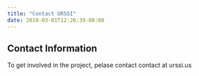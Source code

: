 ```yaml
---
title: "Contact URSSI"
date: 2018-03-01T12:26:39-08:00
---
```


## Contact Information

To get involved in the project, pelase contact contact at urssi.us